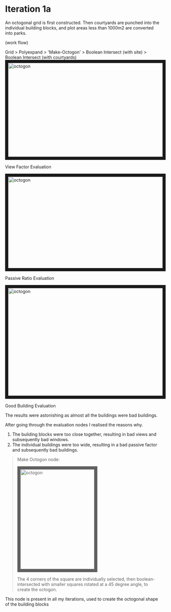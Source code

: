 
# Iteration 1a

An octogonal grid is first constructed. Then courtyards are punched into the individual building blocks, and plot areas less than 1000m2 are converted into parks. 

(work flow) 

Grid > Polyexpand > 'Make-Octogon' > Boolean Intersect (with site) > Boolean Intersect (with courtyards)
<img src="https://raw.githubusercontent.com/design-automation/urban-prototyping-2018/master/lisa/imgs/1aviewfactor.JPG" 
alt="octogon" width="544.5" height="306.5" border="10" /></a>

View Factor Evaluation

<img src="https://raw.githubusercontent.com/design-automation/urban-prototyping-2018/master/lisa/imgs/1apassiveratio.JPG" 
alt="octogon" width="537.5" height="298" border="10" /></a>

Passive Ratio Evaluation

<img src="https://raw.githubusercontent.com/design-automation/urban-prototyping-2018/master/lisa/imgs/iteration1agbbldg.JPG" 
alt="octogon" width="543.5" height="350.5" border="10" /></a>

Good Building Evaluation


The results were astonishing as almost all the buildings were bad buildings. 

After going through the evaluation nodes I realised the reasons why.
1. The buliding blocks were too close together, resulting in bad views and subsequently bad windows. 
2. The individual buildings were too wide, resulting in a bad passive factor and subsequently bad buildings.


>Make Octogon node:
>
><img src="https://raw.githubusercontent.com/design-automation/urban-prototyping-2018/master/lisa/imgs/octogon.JPG" 
>alt="octogon" width="241" height="325" border="10" /></a>
>
>The 4 corners of the square are individually selected, then boolean-intersected with smaller squares rotated at a 45 degree angle, to create the octogon.

This node is present in all my iterations, used to create the octogonal shape of the building blocks
